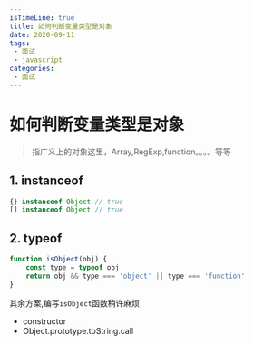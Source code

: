 ```yaml
---
isTimeLine: true
title: 如何判断变量类型是对象
date: 2020-09-11
tags:
 - 面试
 - javascript
categories:
 - 面试
---
```

# 如何判断变量类型是对象
>指广义上的对象这里，Array,RegExp,function。。。。等等
## 1. instanceof

```js
{} instanceof Object // true
[] instanceof Object // true
```


## 2. typeof
```js
function isObject(obj) {
    const type = typeof obj
    return obj && type === 'object' || type === 'function'
}
```

其余方案,编写`isObject`函数稍许麻烦
* constructor
* Object.prototype.toString.call

